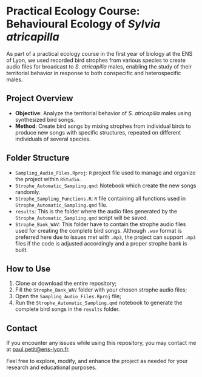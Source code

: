 # Practical Ecology Course: Behavioural Ecology of *Sylvia atricapilla*
As part of a practical ecology course in the first year of biology at the ENS of Lyon, we used recorded bird strophes from various species to create audio files for broadcast to *S. atricapilla* males, enabling the study of their territorial behavior in response to both conspecific and heterospecific males.

## Project Overview
- **Objective**: Analyze the territorial behavior of *S. atricapilla* males using synthesized bird songs.
- **Method**: Create bird songs by mixing strophes from individual birds to produce new songs with specific structures, repeated on different individuals of several species.

## Folder Structure
- `Sampling_Audio_Files.Rproj`: `R` project file used to manage and organize the project within `RStudio`.
- `Strophe_Automatic_Sampling.qmd`: Notebook which create the new songs randomly.
- `Strophe_Sampling_Functions.R`: `R` file containing all functions used in `Strophe_Automatic_Sampling.qmd` file.
- `results`: This is the folder where the audio files generated by the `Strophe_Automatic_Sampling.qmd` script will be saved.
- `Strophe_Bank_WAV`: This folder have to contain the strophe audio files used for creating the complete bird songs. Although `.wav` format is preferred here due to issues met with `.mp3`, the project can support `.mp3` files if the code is adjusted accordingly and a proper strophe bank is built.

## How to Use
1. Clone or download the entire repository;
2. Fill the `Strophe_Bank_WAV` folder with your chosen strophe audio files;
3. Open the `Sampling_Audio_Files.Rproj` file;
4. Run the `Strophe_Automatic_Sampling.qmd` notebook to generate the complete bird songs in the `results` folder.

## Contact
If you encounter any issues while using this repository, you may contact me at paul.petit@ens-lyon.fr.

Feel free to explore, modify, and enhance the project as needed for your research and educational purposes.
